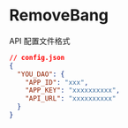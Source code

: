 # RemoveBang

API 配置文件格式

```json
// config.json
{
  "YOU_DAO": {
    "APP_ID": "xxx",
    "APP_KEY": "xxxxxxxxxx",
    "API_URL": "xxxxxxxxxx"
  }
}
```
